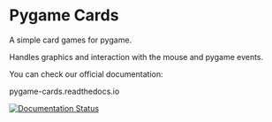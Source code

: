 # Pygame Cards

A simple card games for pygame.

Handles graphics and interaction with the mouse and pygame events.

You can check our official documentation:

pygame-cards.readthedocs.io

[![Documentation Status](https://readthedocs.org/projects/pygame-cards/badge/?version=latest)](https://pygame-cards.readthedocs.io/en/latest/?badge=latest)
